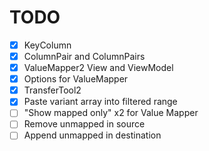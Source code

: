 # TODO

- [x] KeyColumn
- [x] ColumnPair and ColumnPairs
- [x] ValueMapper2 View and ViewModel
- [x] Options for ValueMapper
- [x] TransferTool2
- [x] Paste variant array into filtered range 
- [ ] "Show mapped only" x2 for Value Mapper
- [ ] Remove unmapped in source
- [ ] Append unmapped in destination